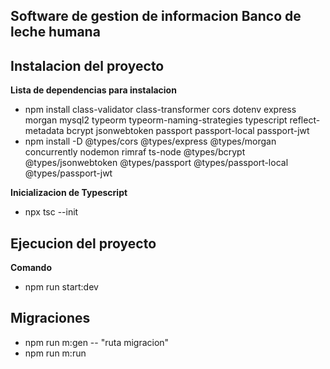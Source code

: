 ## Software de gestion de informacion Banco de leche humana

## Instalacion del proyecto

**Lista de dependencias para instalacion**

- npm install class-validator class-transformer cors dotenv express morgan mysql2 typeorm typeorm-naming-strategies typescript reflect-metadata bcrypt jsonwebtoken passport passport-local passport-jwt
- npm install -D @types/cors @types/express @types/morgan concurrently nodemon rimraf ts-node @types/bcrypt @types/jsonwebtoken @types/passport @types/passport-local @types/passport-jwt

**Inicializacion de Typescript**

- npx tsc --init

## Ejecucion del proyecto

**Comando**

- npm run start:dev

## Migraciones

- npm run m:gen -- "ruta migracion"
- npm run m:run